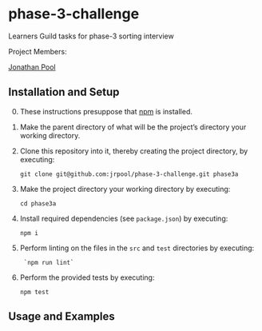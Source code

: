 # phase-3-challenge
Learners Guild tasks for phase-3 sorting interview

Project Members:

[Jonathan Pool](https://github.com/jrpool)

## Installation and Setup

0. These instructions presuppose that [npm][npm] is installed.

1. Make the parent directory of what will be the project’s directory your working directory.

2. Clone this repository into it, thereby creating the project directory, by executing:

    `git clone git@github.com:jrpool/phase-3-challenge.git phase3a`

2. Make the project directory your working directory by executing:

    `cd phase3a`

3. Install required dependencies (see `package.json`) by executing:

    `npm i`

4. Perform linting on the files in the `src` and `test`
    directories by executing:

        `npm run lint`

3. Perform the provided tests by executing:

    `npm test`

## Usage and Examples

[chai]: https://chaijs.com/
[mocha]: https://mochajs.org/
[npm]: https://www.npmjs.com/
